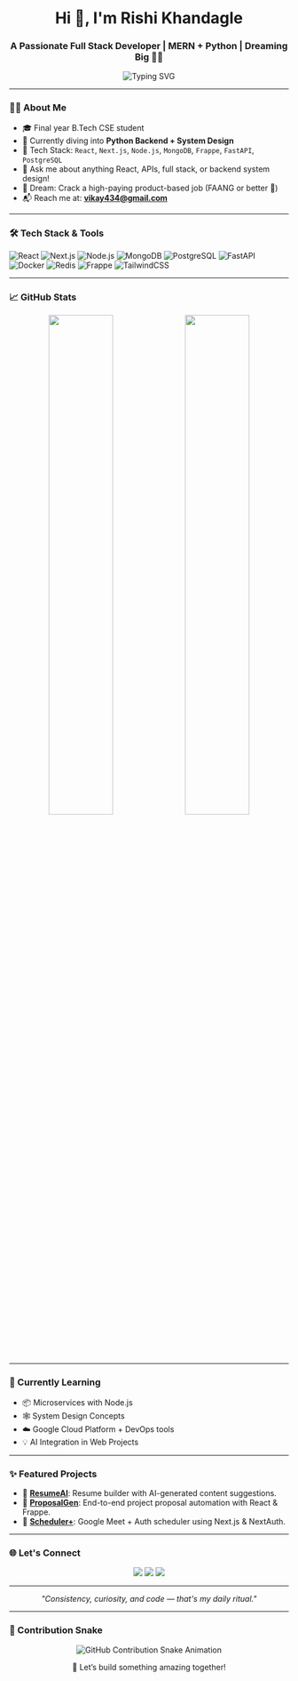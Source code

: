 <h1 align="center">Hi 👋, I'm Rishi Khandagle</h1>
<h3 align="center">A Passionate Full Stack Developer | MERN + Python | Dreaming Big 💼🚀</h3>

<p align="center">
  <img src="https://readme-typing-svg.demolab.com?font=Fira+Code&pause=1000&width=435&lines=Full+Stack+Developer;React+%7C+Next.js+%7C+Node.js+%7C+Frappe;Learning+FastAPI%2C+Docker%2C+System+Design;Building+Cool+Stuff+with+AI+%2B+Code" alt="Typing SVG" />
</p>

---

### 👨‍💻 About Me

- 🎓 Final year B.Tech CSE student  
- 🧠 Currently diving into **Python Backend + System Design**
- 🔧 Tech Stack: `React`, `Next.js`, `Node.js`, `MongoDB`, `Frappe`, `FastAPI`, `PostgreSQL`
- 💬 Ask me about anything React, APIs, full stack, or backend system design!
- 🚀 Dream: Crack a high-paying product-based job (FAANG or better 🚀)
- 📬 Reach me at: **[vikay434@gmail.com](mailto:vikay434@gmail.com)**

---

### 🛠️ Tech Stack & Tools

![React](https://img.shields.io/badge/-React-61DAFB?style=flat&logo=react&logoColor=white)
![Next.js](https://img.shields.io/badge/-Next.js-000000?style=flat&logo=next.js)
![Node.js](https://img.shields.io/badge/-Node.js-339933?style=flat&logo=node.js&logoColor=white)
![MongoDB](https://img.shields.io/badge/-MongoDB-47A248?style=flat&logo=mongodb&logoColor=white)
![PostgreSQL](https://img.shields.io/badge/-PostgreSQL-336791?style=flat&logo=postgresql&logoColor=white)
![FastAPI](https://img.shields.io/badge/-FastAPI-009688?style=flat&logo=fastapi&logoColor=white)
![Docker](https://img.shields.io/badge/-Docker-2496ED?style=flat&logo=docker&logoColor=white)
![Redis](https://img.shields.io/badge/-Redis-DC382D?style=flat&logo=redis&logoColor=white)
![Frappe](https://img.shields.io/badge/-Frappe-1B74E4?style=flat&logo=frappe&logoColor=white)
![TailwindCSS](https://img.shields.io/badge/-TailwindCSS-38B2AC?style=flat&logo=tailwind-css&logoColor=white)

---

### 📈 GitHub Stats

<p align="center">
  <img width="48%" src="https://github-readme-stats.vercel.app/api?username=Codemigod-666&show_icons=true&theme=dark" />
  <img width="48%" src="https://github-readme-streak-stats.herokuapp.com/?user=Codemigod-666&theme=dark" />
</p>

---

### 🧠 Currently Learning

- 📦 Microservices with Node.js
- 🕸️ System Design Concepts
- ☁️ Google Cloud Platform + DevOps tools
- 💡 AI Integration in Web Projects

---

### ✨ Featured Projects

- 🔗 [**ResumeAI**](https://github.com/yourusername/resumeai): Resume builder with AI-generated content suggestions.
- 📁 [**ProposalGen**](https://github.com/yourusername/proposalgen): End-to-end project proposal automation with React & Frappe.
- 🎯 [**Scheduler+**](https://github.com/yourusername/meet-scheduler): Google Meet + Auth scheduler using Next.js & NextAuth.

---

### 🌐 Let's Connect

<p align="center">
  <a href="https://www.linkedin.com/in/rishikhandagle/"><img src="https://img.shields.io/badge/-LinkedIn-blue?style=for-the-badge&logo=Linkedin&logoColor=white"/></a>
  <a href="https://twitter.com/yourhandle"><img src="https://img.shields.io/badge/-Twitter-1DA1F2?style=for-the-badge&logo=Twitter&logoColor=white"/></a>
  <a href="mailto:rishikhandagle.dev@gmail.com"><img src="https://img.shields.io/badge/-Email-D14836?style=for-the-badge&logo=Gmail&logoColor=white"/></a>
</p>

---

<p align="center">
  <i>"Consistency, curiosity, and code — that's my daily ritual."</i>
</p>

---

### 🐍 Contribution Snake

<p align="center">
  <img src="https://raw.githubusercontent.com/rishikhandagle/Codemigod-666/output/github-contribution-grid-snake.svg" alt="GitHub Contribution Snake Animation" />
</p>


<p align="center">
  🚀 Let’s build something amazing together!
</p>
